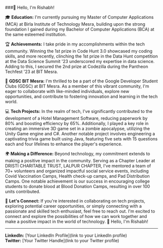 ###👋 Hello, I'm Rishabh!

🎓 **Education:**
I'm currently pursuing my Master of Computer Applications (MCA) at Birla Institute of Technology Mesra, building upon the strong foundation I gained during my Bachelor of Computer Applications (BCA) at the same esteemed institution.

🏆 **Achievements:**
I take pride in my accomplishments within the tech community. Winning the 1st prize in Code Hunt 3.0 showcased my coding skills, and more recently, clinching the 1st prize in the Data Hunt competition at the Data Science Summit '23 underscored my expertise in data science. Adding to this, I secured the 2nd prize at Codezilla during the Pantheon Techfest '23 at BIT Mesra.

🚀 **GDSC BIT Mesra:**
I'm thrilled to be a part of the Google Developer Student Clubs (GDSC) at BIT Mesra. As a member of this vibrant community, I'm eager to collaborate with like-minded individuals, explore new opportunities, and contribute to fostering innovation and learning in the tech world.

💻 **Tech Projects:**
In the realm of tech, I've significantly contributed to the development of a Hotel Management Software, reducing paperwork by 80% and boosting efficiency by 65%. Additionally, I played a key role in creating an immersive 3D game set in a zombie apocalypse, utilizing the Unity Game engine and C#. Another notable project involves engineering a captivating trivia game built using Java, featuring five sets with 15 questions each and four lifelines to enhance the player's experience.

🌍 **Making a Difference:**
Beyond technology, my commitment extends to making a positive impact in the community. Serving as a Chapter Leader at DRISTI CHARITABLE TRUST, LALPUR CHAPTER, I've mentored a team of 70+ volunteers and organized impactful social service events, including Covid Vaccination Camps, Health check-up camps, and Pad Distribution Camps. One notable achievement is our success in encouraging college students to donate blood at Blood Donation Camps, resulting in over 100 units contributed.

🔗 **Let's Connect:**
If you're interested in collaborating on tech projects, exploring potential career opportunities, or simply connecting with a passionate and skilled tech enthusiast, feel free to reach out. I'm excited to connect and explore the possibilities of how we can work together and make a positive impact in the world of technology. 👋 Hello, I'm Rishabh!

---

**LinkedIn:** [Your LinkedIn Profile](link to your LinkedIn profile)  
**Twitter:** [Your Twitter Handle](link to your Twitter profile)
